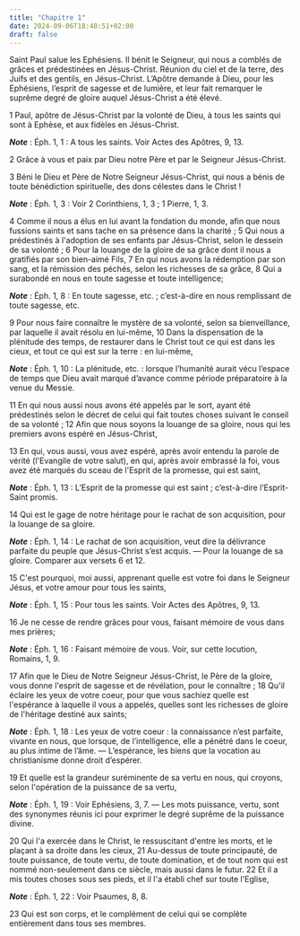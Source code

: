 ```yaml
---
title: "Chapitre 1"
date: 2024-09-06T18:40:51+02:00
draft: false
---
```



Saint Paul salue les Ephésiens.
Il bénit le Seigneur, qui nous a comblés de grâces et prédestinées en Jésus-Christ.
Réunion du ciel et de la terre, des Juifs et des gentils, en Jésus-Christ.
L’Apôtre demande à Dieu, pour les Ephésiens, l’esprit de sagesse et de lumière, et leur fait remarquer le suprême degré de gloire auquel Jésus-Christ a été élevé.


1 Paul, apôtre de Jésus-Christ par la volonté de Dieu, à tous les saints qui sont à Ephèse, et aux fidèles en Jésus-Christ.

***Note*** :  Éph. 1, 1 : A tous les saints. Voir Actes des Apôtres, 9, 13.

2 Grâce à vous et paix par Dieu notre Père et par le Seigneur Jésus-Christ.


3 Béni le Dieu et Père de Notre Seigneur Jésus-Christ, qui nous a bénis de toute bénédiction spirituelle, des dons célestes dans le Christ !

***Note*** :  Éph. 1, 3 : Voir 2 Corinthiens, 1, 3 ; 1 Pierre, 1, 3.

4 Comme il nous a élus en lui avant la fondation du monde, afin que nous fussions saints et sans tache en sa présence dans la charité ; 5 Qui nous a prédestinés à l'adoption de ses enfants par Jésus-Christ, selon le dessein de sa volonté ; 6 Pour la louange de la gloire de sa grâce dont il nous a gratifiés par son bien-aimé Fils, 7 En qui nous avons la rédemption par son sang, et la rémission des péchés, selon les richesses de sa grâce, 8 Qui a surabondé en nous en toute sagesse et toute intelligence;

***Note*** :  Éph. 1, 8 : En toute sagesse, etc. ; c’est-à-dire en nous remplissant de toute sagesse, etc.

9 Pour nous faire connaître le mystère de sa volonté, selon sa bienveillance, par laquelle il avait résolu en lui-même, 10 Dans la dispensation de la plénitude des temps, de restaurer dans le Christ tout ce qui est dans les cieux, et tout ce qui est sur la terre : en lui-même,

***Note*** :  Éph. 1, 10 : La plénitude, etc. : lorsque l’humanité aurait vécu l’espace de temps que Dieu avait marqué d’avance comme période préparatoire à la venue du Messie.

11 En qui nous aussi nous avons été appelés par le sort, ayant été prédestinés selon le décret de celui qui fait toutes choses suivant le conseil de sa volonté ; 12 Afin que nous soyons la louange de sa gloire, nous qui les premiers avons espéré en Jésus-Christ,


13 En qui, vous aussi, vous avez espéré, après avoir entendu la parole de vérité (l'Evangile de votre salut), en qui, après avoir embrassé la foi, vous avez été marqués du sceau de l'Esprit de la promesse, qui est saint,

***Note*** :  Éph. 1, 13 : L’Esprit de la promesse qui est saint ; c’est-à-dire l’Esprit-Saint promis.

14 Qui est le gage de notre héritage pour le rachat de son acquisition, pour la louange de sa gloire.

***Note*** :  Éph. 1, 14 : Le rachat de son acquisition, veut dire la délivrance parfaite du peuple que Jésus-Christ s’est acquis. ― Pour la louange de sa gloire. Comparer aux versets 6 et 12.


15 C'est pourquoi, moi aussi, apprenant quelle est votre foi dans le Seigneur Jésus, et votre amour pour tous les saints,

***Note*** :  Éph. 1, 15 : Pour tous les saints. Voir Actes des Apôtres, 9, 13.

16 Je ne cesse de rendre grâces pour vous, faisant mémoire de vous dans mes prières;

***Note*** :  Éph. 1, 16 : Faisant mémoire de vous. Voir, sur cette locution, Romains, 1, 9.

17 Afin que le Dieu de Notre Seigneur Jésus-Christ, le Père de la gloire, vous donne l'esprit de sagesse et de révélation, pour le connaître ; 18 Qu'il éclaire les yeux de votre coeur, pour que vous sachiez quelle est l'espérance à laquelle il vous a appelés, quelles sont les richesses de gloire de l'héritage destiné aux saints;

***Note*** :  Éph. 1, 18 : Les yeux de votre coeur : la connaissance n’est parfaite, vivante en nous, que lorsque, de l’intelligence, elle a pénétré dans le coeur, au plus intime de l’âme. ― L’espérance, les biens que la vocation au christianisme donne droit d’espérer.

19 Et quelle est la grandeur suréminente de sa vertu en nous, qui croyons, selon l'opération de la puissance de sa vertu,

***Note*** :  Éph. 1, 19 : Voir Ephésiens, 3, 7. ― Les mots puissance, vertu, sont des synonymes réunis ici pour exprimer le degré suprême de la puissance divine.

20 Qui l'a exercée dans le Christ, le ressuscitant d'entre les morts, et le plaçant à sa droite dans les cieux, 21 Au-dessus de toute principauté, de toute puissance, de toute vertu, de toute domination, et de tout nom qui est nommé non-seulement dans ce siècle, mais aussi dans le futur. 22 Et il a mis toutes choses sous ses pieds, et il l'a établi chef sur toute l'Eglise,

***Note*** :  Éph. 1, 22 : Voir Psaumes, 8, 8.

23 Qui est son corps, et le complément de celui qui se complète entièrement dans tous ses membres.

